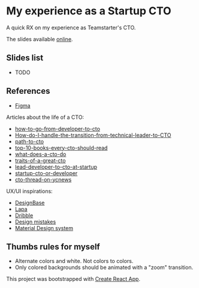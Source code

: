 # My experience as a Startup CTO

A quick RX on my experience as Teamstarter's CTO.

The slides available [online](https://vincentdesmares.github.io/from-dev-to-startup-cto/).

## Slides list

- TODO

## References

- [Figma](https://www.figma.com)

Articles about the life of a CTO:

- [how-to-go-from-developer-to-cto](https://medium.com/from-the-edge/how-to-go-from-developer-to-cto-ce72d261c5fc)
- [How-do-I-handle-the-transition-from-technical-leader-to-CTO](https://www.quora.com/How-do-I-handle-the-transition-from-technical-leader-to-CTO)
- [path-to-cto](https://www.agil8.com/path-to-cto/#)
- [top-10-books-every-cto-should-read](https://dev.to/rogerjin12/top-10-books-every-cto-should-read)
- [what-does-a-cto-do](https://dev.to/rogerjin12/chief-technology-officer-job-description-what-does-a-cto-do)
- [traits-of-a-great-cto](https://dev.to/rogerjin12/7-traits-of-a-great-cto)
- [lead-developer-to-cto-at-startup](https://www.socalcto.com/2012/07/lead-developer-to-cto-at-startup.html)
- [startup-cto-or-developer](https://www.socalcto.com/2010/01/startup-cto-or-developer.html)
- [cto-thread-on-ycnews](https://news.ycombinator.com/item?id=11893237)

UX/UI inspirations:

- [DesignBase](https://www.felixjoy.co/designbase)
- [Lapa](https://www.lapa.ninja/learn/)
- [Dribble](https://dribbble.com/)
- [Design mistakes](http://blog-en.tilda.cc/articles-website-design-mistakes)
- [Material Design system](https://material.io/design/)

## Thumbs rules for myself

- Alternate colors and white. Not colors to colors.
- Only colored backgrounds should be animated with a "zoom" transition.

This project was bootstrapped with [Create React App](https://github.com/facebookincubator/create-react-app).
